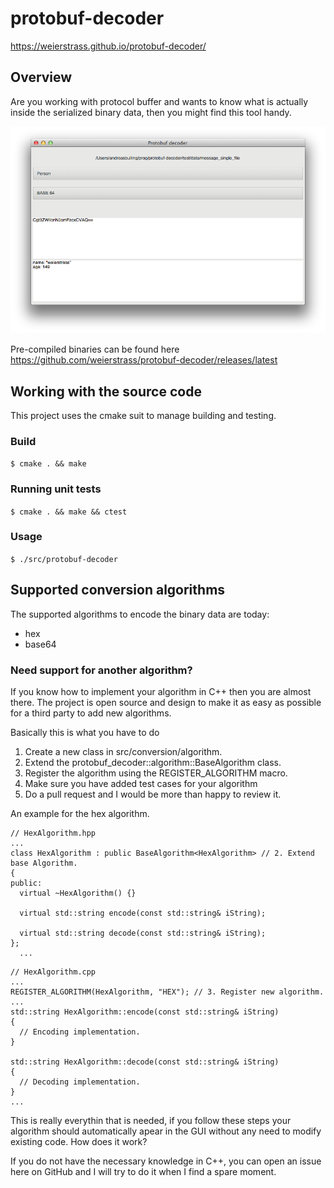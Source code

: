 # protobuf-decoder

https://weierstrass.github.io/protobuf-decoder/

## Overview
Are you working with protocol buffer and wants to know what is actually inside the serialized binary data, then you might find this tool handy.

![protobuf-decoder example.](protobuf_decoder_example.png)

Pre-compiled binaries can be found here https://github.com/weierstrass/protobuf-decoder/releases/latest

## Working with the source code
This project uses the cmake suit to manage building and testing.

### Build
`$ cmake . && make`

### Running unit tests
`$ cmake . && make && ctest`

### Usage
`$ ./src/protobuf-decoder`

## Supported conversion algorithms
The supported algorithms to encode the binary data are today:
* hex
* base64

### Need support for another algorithm?
If you know how to implement your algorithm in C++ then you are almost there. The project is open source and design to make it as easy as possible for a third party to add new algorithms.

Basically this is what you have to do

1. Create a new class in src/conversion/algorithm.
2. Extend the protobuf_decoder::algorithm::BaseAlgorithm class.
3. Register the algorithm using the REGISTER_ALGORITHM macro.
4. Make sure you have added test cases for your algorithm
5. Do a pull request and I would be more than happy to review it.

An example for the hex algorithm.
```
// HexAlgorithm.hpp
...
class HexAlgorithm : public BaseAlgorithm<HexAlgorithm> // 2. Extend base Algorithm.
{
public:
  virtual ~HexAlgorithm() {}

  virtual std::string encode(const std::string& iString);

  virtual std::string decode(const std::string& iString);
};
  ...
```

```
// HexAlgorithm.cpp
...
REGISTER_ALGORITHM(HexAlgorithm, "HEX"); // 3. Register new algorithm.
...
std::string HexAlgorithm::encode(const std::string& iString)
{
  // Encoding implementation.
}

std::string HexAlgorithm::decode(const std::string& iString)
{
  // Decoding implementation.
}
...
```
This is really everythin that is needed, if you follow these steps your algorithm should automatically apear in the GUI without any need to modify existing code. How does it work?

If you do not have the necessary knowledge in C++, you can open an issue here on GitHub and I will try to do it when I find a spare moment.



